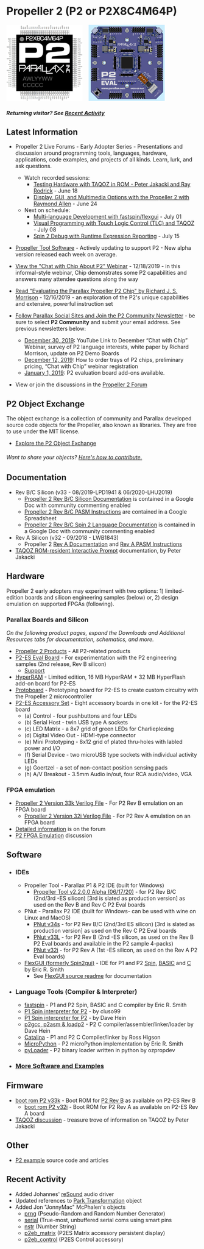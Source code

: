 # Propeller 2 (P2 or P2X8C4M64P)

[<img src="assets/p2_pinout_large.jpg" alt="P2 Pinout; click to enlarge" height="200" width="200">](assets/p2_pinout_large.jpg)&nbsp;&nbsp;&nbsp;&nbsp;[<img src="assets/p2-es_rev_a.jpg" alt="P2 ES Eval Board; click to enlarge" height="200" width="200">](assets/p2-es_rev_a.jpg)

##### _Returning visitor?  See [Recent Activity](#recent-activity)_

## Latest Information
  * Propeller 2 Live Forums - Early Adopter Series - Presentations and discussion around programming tools, languages, hardware, applications, code examples, and projects of all kinds.  Learn, lurk, and ask questions.
    * Watch recorded sessions:
      * [Testing Hardware with TAQOZ in ROM - Peter Jakacki and Ray Rodrick](https://www.youtube.com/watch?v=DfDaXcbk-dY&list=PLt_MJJ1F_EXa25_TWa4Sdi77daQaxA_ZU&index=2&t=0s) - June 18
      * [Display, GUI, and Multimedia Options with the Propeller 2 with Raymond Allen](https://www.youtube.com/watch?v=wmzQY6SayQE&list=PLt_MJJ1F_EXa25_TWa4Sdi77daQaxA_ZU&index=3&t=0s) - June 24
    * Next on schedule: 
      * [Multi-language Development with fastspin/flexgui](https://www.parallax.com/company/event/3432/multi-language-development-fastspinflexgui) - July 01
      * [Visual Programming with Touch Logic Control (TLC) and TAQOZ](https://www.parallax.com/company/event/3434/visual-programming-touch-logic-control-tlc-and-taqoz) - July 08
      * [Spin 2 Debug with Runtime Expression Reporting](https://www.parallax.com/company/event/3433/spin-2-debug-runtime-expression-reporting) - July 15

  * [Propeller Tool Software](https://github.com/parallaxinc/Propeller-Tool/releases) - Actively updating to support P2 - New alpha version released each week on average.
  * [View the "Chat with Chip About P2" Webinar](https://www.youtube.com/watch?v=vjvMqgIm27o) - 12/18/2019 - in this informal-style webinar, Chip demonstrates some P2 capabilities and answers many attendee questions along the way
  * [Read "Evaluating the Parallax Propeller P2 Chip" by Richard J. S. Morrison](https://github.com/parallaxinc/propeller/raw/master/resources/Articles/P2-EVALB_Evaluation.pdf) - 12/16/2019 - an exploration of the P2's unique capabilities and extensive, powerful instruction set
  * [Follow Parallax Social Sites and Join the P2 Community Newsletter](https://www.parallax.com/company/follow-us) - be sure to select __P2 Community__ and submit your email address.  See previous newsletters below:
    * [December 30, 2019](https://mailchi.mp/7e3e463c48ff/propeller-2-webinar-chat-with-chip): YouTube Link to December “Chat with Chip” Webinar, survey of P2 language interests, white paper by Richard Morrison, update on P2 Demo Boards
    * [December 12, 2019](https://us19.campaign-archive.com/?u=0234d4a511fd7724a797df3d3&id=d16e3e5388): How to order trays of P2 chips, preliminary pricing, “Chat with Chip” webinar registration
    * [January 1, 2019](https://us19.campaign-archive.com/?u=0234d4a511fd7724a797df3d3&id=5de37d30e9): P2 evaluation board add-ons available.
  * View or join the discussions in the [Propeller 2 Forum](http://forums.parallax.com/categories/propeller-2-multicore-microcontroller)

## P2 Object Exchange
The object exchange is a collection of community and Parallax developed source code objects for the Propeller, also known as libraries.  They are free to use under the MIT license.  
  * [Explore the P2 Object Exchange](https://github.com/parallaxinc/propeller/tree/master/libraries/community/p2)

###### Want to share your objects?  [Here's how to contribute.](https://github.com/parallaxinc/propeller/wiki/Contributing)

## Documentation
  * Rev B/C Silicon (v33 - 08/2019-LPD1941 & 06/2020-LHU2019)
    * [Propeller 2 Rev B/C Silicon Documentation](https://docs.google.com/document/d/1gn6oaT5Ib7CytvlZHacmrSbVBJsD9t_-kmvjd7nUR6o/edit?usp=sharing) is contained in a Google Doc with community commenting enabled
    * [Propeller 2 Rev B/C PASM Instructions](https://docs.google.com/spreadsheets/d/1_vJk-Ad569UMwgXTKTdfJkHYHpc1rZwxB-DcIiAZNdk/edit?usp=sharing) are contained in a Google Spreadsheet
    * [Propeller 2 Rev B/C Spin 2 Language Documentation](https://docs.google.com/document/d/16qVkmA6Co5fUNKJHF6pBfGfDupuRwDtf-wyieh_fbqw/edit) is contained in a Google Doc with community commenting enabled
  * Rev A Silicon (v32 - 09/2018 - LWB1843)
    * Propeller 2 [Rev A Documentation](https://docs.google.com/document/d/1UnelI6fpVPHFISQ9vpLzOVa8oUghxpI6UpkXVsYgBEQ/edit?usp=sharing) and [Rev A PASM Instructions](https://docs.google.com/spreadsheets/d/1usUcCCQVp3liAqENX9rvX-XVqJomMREhKYExM_taG0A/edit?usp=sharing)
  * [TAQOZ ROM-resident Interactive Prompt](https://goo.gl/znBdQw) documentation, by Peter Jakacki

## Hardware
Propeller 2 early adopters may experiment with two options: 1) limited-edition boards and silicon engineering samples (below) or, 2) design emulation on supported FPGAs (following).
### Parallax Boards and Silicon
*On the following product pages, expand the Downloads and Additional Resources tabs for documentation, schematics, and more.*
  * [Propeller 2 Products](https://www.parallax.com/product/propeller-2) - All P2-related products
  * [P2-ES Eval Board](https://www.parallax.com/product/64000-es) - For experimentation with the P2 engineering samples (2nd release, Rev B silicon)
    - [Support](http://forums.parallax.com/discussion/169367/p2-es-board-support/p1)
  * [HyperRAM](https://www.parallax.com/product/64004-es) - Limited edition, 16 MB HyperRAM + 32 MB HyperFlash add-on board for P2-ES
  * [Protoboard](https://www.parallax.com/product/64005-es) - Prototyping board for P2-ES to create custom circuitry with the Propeller 2 microcontroller
  * [P2-ES Accessory Set](https://www.parallax.com/product/64006-es) - Eight accessory boards in one kit - for the P2-ES board
    * (a) Control - four pushbuttons and four LEDs
    * (b) Serial Host - twin USB type A sockets
    * (c) LED Matrix - a 8x7 grid of green LEDs for Charlieplexing
    * (d) Digital Video Out - HDMI-type connector
    * (e) Mini Prototyping - 8x12 grid of plated thru-holes with labled power and I/O
    * (f) Serial Device - two microUSB type sockets with individual activity LEDs
    * (g) Goertzel - a set of non-contact position sensing pads
    * (h) A/V Breakout - 3.5mm Audio in/out, four RCA audio/video, VGA

### FPGA emulation
  * [Propeller 2 Version 33k Verilog File](https://github.com/parallaxinc/propeller/releases/download/v33k/Prop2_FPGA_v33k.zip) - For P2 Rev B emulation on an FPGA board
    * [Propeller 2 Version 32i Verilog File](https://github.com/parallaxinc/propeller/releases/download/v32i/Prop2_FPGA_v32i.zip) - For P2 Rev A emulation on an FPGA board
  * [Detailed information](http://forums.parallax.com/discussion/162298/prop2-fpga-files-updated-2-june-2018-final-version-32i/p1) is on the forum
  * [P2 FPGA Emulation](http://forums.parallax.com/discussion/144199/propeller-ii-emulation-of-the-p2-on-fpga-boards-prop123-a7-a9-de0-nano-de2-115-etc#latest) discussion

## Software
  * ### IDEs
    - Propeller Tool - Parallax P1 & P2 IDE (built for Windows)
      - [Propeller Tool v2.2.0.0 Alpha (06/17/20)](https://www.parallax.com/downloads/propeller-tool-software-windows-spin-assembly) - for P2 Rev B/C (2nd/3rd -ES silicon) [3rd is slated as production version] as used on the Rev B and Rev C P2 Eval boards
    - PNut - Parallax P2 IDE (built for Windows- can be used with wine on Linux and MacOS)
      - [PNut v34s](https://github.com/parallaxinc/propeller/releases/download/v34S/PNut_v34S.exe) - for P2 Rev B/C (2nd/3rd ES silicon) [3rd is slated as production version] as used on the Rev C P2 Eval boards
      - [PNut v33L](https://github.com/parallaxinc/propeller/releases/download/v33L/PNut_v33L.exe) - for P2 Rev B (2nd -ES silicon, as used on the Rev B P2 Eval boards and available in the P2 sample 4-packs)
      - [PNut v32i](https://github.com/parallaxinc/propeller/releases/download/v32i/PNut_v32i.exe) - for P2 Rev A (1st -ES silicon, as used on the Rev A P2 Eval boards)
    - [FlexGUI (formerly Spin2gui)](https://github.com/totalspectrum/flexgui/releases) - IDE for P1 and P2 [Spin](https://github.com/totalspectrum/spin2cpp/blob/master/doc/spin.md),
[BASIC](https://github.com/totalspectrum/spin2cpp/blob/master/doc/basic.md) and
[C](https://github.com/totalspectrum/spin2cpp/blob/master/doc/c.md) by Eric R. Smith
      - See [FlexGUI source readme](https://github.com/totalspectrum/flexgui/blob/master/README.md) for documentation
  * ### Language Tools (Compiler & Interpreter)
    - [fastspin](https://github.com/totalspectrum/spin2cpp/releases) -
P1 and P2 Spin, BASIC and C compiler by Eric R. Smith
    - [P1 Spin interpreter for P2](https://forums.parallax.com/discussion/169861/p1-spin-interpreter-for-p2) -
by cluso99
    - [P1 Spin interpreter for P2](https://forums.parallax.com/discussion/162858/p1spin) -
by Dave Hein
    - [p2gcc, p2asm & loadp2](https://github.com/davehein/p2gcc) - P2 C compiler/assembler/linker/loader by Dave Hein
    - [Catalina](https://forums.parallax.com/discussion/168399/catalina-and-the-p2) - P1 and P2 C Compiler/linker by Ross Higson
    - [MicroPython](https://forums.parallax.com/discussion/169862/micropython-for-p2) - P2 microPython implementation by Eric R. Smith
    - [pyLoader](https://forums.parallax.com/discussion/168850/python-p2-loader) - P2 binary loader written in python by ozpropdev

  * ### [More Software and Examples](software.md)

## Firmware
  * [boot rom P2 v33k](https://github.com/parallaxinc/propeller/blob/master/resources/FPGA%20Examples/ROM_Booter_v33k.spin2) - Boot ROM for [P2 Rev B](https://forums.parallax.com/discussion/169282/list-of-changes-in-next-p2-silicon) as available on P2-ES Rev B
    - [boot rom P2 v32i](https://github.com/parallaxinc/propeller/blob/master/resources/FPGA%20Examples/ROM_Booter_v32i.spin2) - Boot ROM for P2 Rev A as available on P2-ES Rev A board
  * [TAQOZ discussion](https://forums.parallax.com/discussion/167868/taqoz-tachyon-forth-for-the-p2-boot-rom) - treasure trove of information on TAQOZ by Peter Jakacki

## Other
  * [P2 example](https://github.com/parallaxinc/propeller/tree/master/resources) source code and articles

## Recent Activity
* Added Johannes' [reSound](https://github.com/parallaxinc/propeller/tree/master/libraries/community/p2/All/reSound) audio driver
* Updated references to [Park Transformation](https://github.com/parallaxinc/propeller/tree/master/libraries/community/p2/All/ParkTransformation) object
* Added Jon "JonnyMac" McPhalen's objects
  * [prng](https://github.com/parallaxinc/propeller/tree/master/libraries/community/p2/All/jm_prng) (Pseudo-Random and Random Number Generator)
  * [serial](https://github.com/parallaxinc/propeller/tree/master/libraries/community/p2/All/jm_serial) (True-most, unbuffered serial coms using smart pins
  * [nstr](https://github.com/parallaxinc/propeller/tree/master/libraries/community/p2/All/jm_nstr) (Number String)
  * [p2eb_matrix](https://github.com/parallaxinc/propeller/tree/master/libraries/community/p2/All/jm_p2eb_matrix) (P2ES Matrix accessory persistent display)
  * [p2eb_control](https://github.com/parallaxinc/propeller/tree/master/libraries/community/p2/All/jm_p2eb_control) (P2ES Control accessory)
